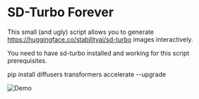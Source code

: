 # SD-Turbo Forever

This small (and ugly) script allows you to generate https://huggingface.co/stabilityai/sd-turbo images interactively.

You need to have sd-turbo installed and working for this script prerequisites. 

pip install diffusers transformers accelerate --upgrade

![Demo](./output.gif)

